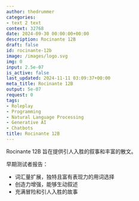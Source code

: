 ```yaml
---
author: thedrummer
categories:
- text 2 text
context: 32768
date: 2024-09-30 00:00:00+00:00
description: Rocinante 12B
draft: false
id: rocinante-12b
image: /images/logo.svg
img: 0
input: 2.5e-07
is_active: false
last_updated: 2024-11-11 03:09:37+00:00
meta_title: Rocinante 12B
output: 5e-07
request: 0
tags:
- Roleplay
- Programming
- Natural Language Processing
- Generative AI
- Chatbots
title: Rocinante 12B
---
```







Rocinante 12B 旨在提供引人入胜的叙事和丰富的散文。

早期测试者报告：
- 词汇量扩展，独特且富有表现力的用词选择
- 创造力增强，能够生动叙述
- 充满冒险和引人入胜的故事

